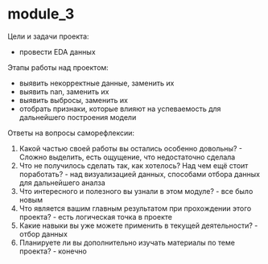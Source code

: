 # module_3

Цели и задачи проекта:
- провести EDA данных

Этапы работы над проектом:
- выявить некорректные данные, заменить их
- выявить nan, заменить их
- выявить выбросы, заменить их
- отобрать признаки, которые влияют на успеваемость для дальнейшего построения модели

Ответы на вопросы саморефлексии:

1. Какой частью своей работы вы остались особенно довольны? - Сложно выделить, есть ощущение, что недостаточно сделала
2. Что не получилось сделать так, как хотелось? Над чем ещё стоит поработать? - над визуализацией данных, способами отбора данных для дальнейшего аналза
3. Что интересного и полезного вы узнали в этом модуле? - все было новым
4. Что является вашим главным результатом при прохождении этого проекта? - есть логическая точка в проекте
5. Какие навыки вы уже можете применить в текущей деятельности? - отбор данных
6. Планируете ли вы дополнительно изучать материалы по теме проекта? - конечно
